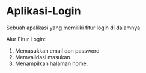 # Aplikasi-Login
Sebuah apalikasi yang memiliki fitur login di dalamnya

Alur Fitur Login:
1. Memasukkan email dan password
2. Memvalidasi masukan.
3. Menampilkan halaman home.
